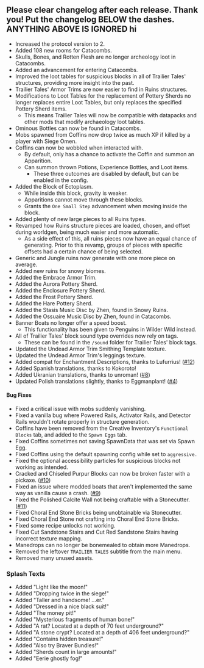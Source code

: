 Please clear changelog after each release.
Thank you!
Put the changelog BELOW the dashes. ANYTHING ABOVE IS IGNORED
hi
-----------------
- Increased the protocol version to 2.
- Added 108 new rooms for Catacombs.
- Skulls, Bones, and Rotten Flesh are no longer archeology loot in Catacombs.
- Added an advancement for entering Catacombs.
- Improved the loot tables for suspicious blocks in all of Trailier Tales' structures, providing more insight into the past.
- Trailier Tales' Armor Trims are now easier to find in Ruins structures.
- Modifications to Loot Tables for the replacement of Pottery Sherds no longer replaces entire Loot Tables, but only replaces the specified Pottery Sherd items.
  - This means Trailier Tales will now be compatible with datapacks and other mods that modify archaeology loot tables.
- Ominous Bottles can now be found in Catacombs.
- Mobs spawned from Coffins now drop twice as much XP if killed by a player with Siege Omen.
- Coffins can now be wobbled when interacted with.
  - By default, only has a chance to activate the Coffin and summon an Apparition.
  - Can summon thrown Potions, Experience Bottles, and Loot items.
    - These three outcomes are disabled by default, but can be enabled in the config.
- Added the Block of Ectoplasm.
  - While inside this block, gravity is weaker.
  - Apparitions cannot move through these blocks.
  - Grants the `One Small Step` advancement when moving inside the block.
- Added plenty of new large pieces to all Ruins types.
- Revamped how Ruins structure pieces are loaded, chosen, and offset during worldgen, being much easier and more automatic.
  - As a side effect of this, all ruins pieces now have an equal chance of generating. Prior to this revamp, groups of pieces with specific offsets had a certain chance of being selected.
- Generic and Jungle ruins now generate with one more piece on average.
- Added new ruins for snowy biomes.
- Added the Embrace Armor Trim.
- Added the Aurora Pottery Sherd.
- Added the Enclosure Pottery Sherd.
- Added the Frost Pottery Sherd.
- Added the Hare Pottery Sherd.
- Added the Stasis Music Disc by Zhen, found in Snowy Ruins.
- Added the Ossuaire Music Disc by Zhen, found in Catacombs.
- Banner Boats no longer offer a speed boost.
  - This functionality has been given to Penguins in Wilder Wild instead.
- All of Trailier Tales' block sound type overrides now rely on tags.
  - These can be found in the `/sound` folder for Trailier Tales' block tags.
- Updated the Undead Armor Trim Smithing Template texture.
- Updated the Undead Armor Trim's leggings texture.
- Added compat for Enchantment Descriptions, thanks to Lufurrius! ([#12](https://github.com/FrozenBlock/TrailierTales/pull/12))
- Added Spanish translations, thanks to Kokoroto!
- Added Ukranian translations, thanks to unroman! ([#8](https://github.com/FrozenBlock/TrailierTales/pull/8))
- Updated Polish translations slightly, thanks to Eggmanplant! ([#4](https://github.com/FrozenBlock/TrailierTales/pull/4))

#### Bug Fixes
- Fixed a critical issue with mobs suddenly vanishing.
- Fixed a vanilla bug where Powered Rails, Activator Rails, and Detector Rails wouldn't rotate properly in structure generation.
- Coffins have been removed from the Creative Inventory's `Functional Blocks` tab, and added to the `Spawn Eggs` tab.
- Fixed Coffins sometimes not saving SpawnData that was set via Spawn Egg.
- Fixed Coffins using the default spawning config while set to `aggressive.`
- Fixed the optional accessibility particles for suspicious blocks not working as intended.
- Cracked and Chiseled Purpur Blocks can now be broken faster with a pickaxe. ([#10](https://github.com/FrozenBlock/TrailierTales/issues/10))
- Fixed an issue where modded boats that aren't implemented the same way as vanilla cause a crash. ([#9](https://github.com/FrozenBlock/TrailierTales/issues/9))
- Fixed the Polished Calcite Wall not being craftable with a Stonecutter. ([#11](https://github.com/FrozenBlock/TrailierTales/issues/11))
- Fixed Choral End Stone Bricks being unobtainable via Stonecutter.
- Fixed Choral End Stone not crafting into Choral End Stone Bricks.
- Fixed some recipe unlocks not working.
- Fixed Cut Sandstone Stairs and Cut Red Sandstone Stairs having incorrect texture mapping.
- Manedrops can no longer be bonemealed to obtain more Manedrops.
- Removed the leftover `TRAILIER TALES` subtitle from the main menu.
- Removed many unused assets.

### Splash Texts
- Added "Light like the moon!"
- Added "Dropping twice in the siege!"
- Added "Taller and handsome! ...er."
- Added "Dressed in a nice black suit!"
- Added "The money pit!"
- Added "Mysterious fragments of human bone!"
- Added "A rat? Located at a depth of 70 feet underground?"
- Added "A stone crypt? Located at a depth of 406 feet underground?"
- Added "Contains hidden treasure!"
- Added "Also try Braver Bundles!"
- Added "Sherds count in large amounts!"
- Added "Eerie ghostly fog!"
